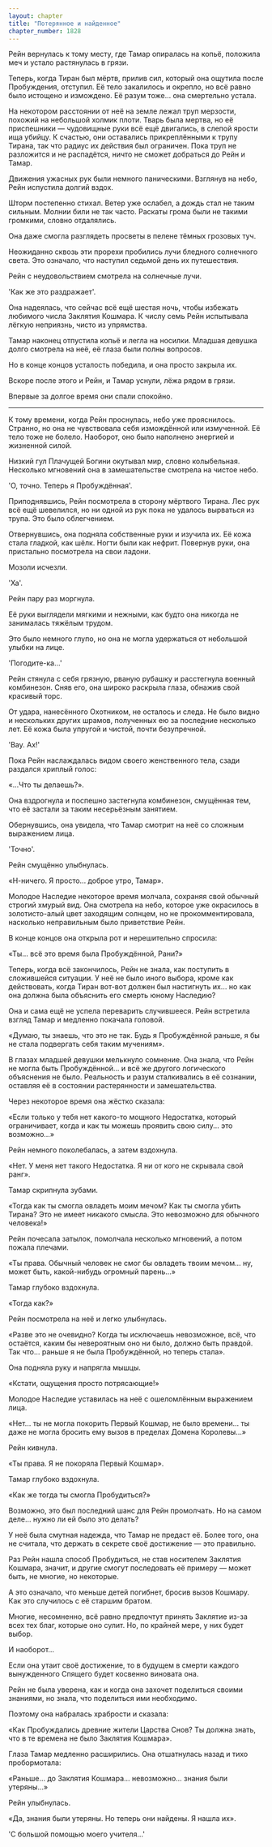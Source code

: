 ```yaml
---
layout: chapter
title: "Потерянное и найденное"
chapter_number: 1828
---
```




Рейн вернулась к тому месту, где Тамар опиралась на копьё, положила меч и устало растянулась в грязи.

Теперь, когда Тиран был мёртв, прилив сил, который она ощутила после Пробуждения, отступил. Её тело закалилось и окрепло, но всё равно было истощено и измождено. Её разум тоже... она смертельно устала.

На некотором расстоянии от неё на земле лежал труп мерзости, похожий на небольшой холмик плоти. Тварь была мертва, но её приспешники — чудовищные руки всё ещё двигались, в слепой ярости ища убийцу. К счастью, они оставались прикреплёнными к трупу Тирана, так что радиус их действия был ограничен. Пока труп не разложится и не распадётся, ничто не сможет добраться до Рейн и Тамар.

Движения ужасных рук были немного паническими. Взглянув на небо, Рейн испустила долгий вздох.

Шторм постепенно стихал. Ветер уже ослабел, а дождь стал не таким сильным. Молнии били не так часто. Раскаты грома были не такими громкими, словно отдалялись.

Она даже смогла разглядеть просветы в пелене тёмных грозовых туч.

Неожиданно сквозь эти прорехи пробились лучи бледного солнечного света. Это означало, что наступил седьмой день их путешествия.

Рейн с неудовольствием смотрела на солнечные лучи.

'Как же это раздражает'.

Она надеялась, что сейчас всё ещё шестая ночь, чтобы избежать любимого числа Заклятия Кошмара. К числу семь Рейн испытывала лёгкую неприязнь, чисто из упрямства.

Тамар наконец отпустила копьё и легла на носилки. Младшая девушка долго смотрела на неё, её глаза были полны вопросов.

Но в конце концов усталость победила, и она просто закрыла их.

Вскоре после этого и Рейн, и Тамар уснули, лёжа рядом в грязи.

Впервые за долгое время они спали спокойно.

***

К тому времени, когда Рейн проснулась, небо уже прояснилось. Странно, но она не чувствовала себя измождённой или измученной. Её тело тоже не болело. Наоборот, оно было наполнено энергией и жизненной силой.

Низкий гул Плачущей Богини окутывал мир, словно колыбельная. Несколько мгновений она в замешательстве смотрела на чистое небо.

'О, точно. Теперь я Пробуждённая'.

Приподнявшись, Рейн посмотрела в сторону мёртвого Тирана. Лес рук всё ещё шевелился, но ни одной из рук пока не удалось вырваться из трупа. Это было облегчением.

Отвернувшись, она подняла собственные руки и изучила их. Её кожа стала гладкой, как шёлк. Ногти были как нефрит. Повернув руки, она пристально посмотрела на свои ладони.

Мозоли исчезли.

'Ха'.

Рейн пару раз моргнула.

Её руки выглядели мягкими и нежными, как будто она никогда не занималась тяжёлым трудом.

Это было немного глупо, но она не могла удержаться от небольшой улыбки на лице.

'Погодите-ка...'

Рейн стянула с себя грязную, рваную рубашку и расстегнула военный комбинезон. Сняв его, она широко раскрыла глаза, обнажив свой красивый торс.

От удара, нанесённого Охотником, не осталось и следа. Не было видно и нескольких других шрамов, полученных ею за последние несколько лет. Её кожа была упругой и чистой, почти безупречной.

'Вау. Ах!'

Пока Рейн наслаждалась видом своего женственного тела, сзади раздался хриплый голос:

«...Что ты делаешь?».

Она вздрогнула и поспешно застегнула комбинезон, смущённая тем, что её застали за таким несерьёзным занятием.

Обернувшись, она увидела, что Тамар смотрит на неё со сложным выражением лица.

'Точно'.

Рейн смущённо улыбнулась.

«Н-ничего. Я просто... доброе утро, Тамар».

Молодое Наследие некоторое время молчала, сохраняя свой обычный строгий хмурый вид. Она смотрела на небо, которое уже окрасилось в золотисто-алый цвет заходящим солнцем, но не прокомментировала, насколько неправильным было приветствие Рейн.

В конце концов она открыла рот и нерешительно спросила:

«Ты... всё это время была Пробуждённой, Рани?»

Теперь, когда всё закончилось, Рейн не знала, как поступить в сложившейся ситуации. У неё не было иного выбора, кроме как действовать, когда Тиран вот-вот должен был настигнуть их... но как она должна была объяснить его смерть юному Наследию?

Она и сама ещё не успела переварить случившееся. Рейн встретила взгляд Тамар и медленно покачала головой.

«Думаю, ты знаешь, что это не так. Будь я Пробуждённой раньше, я бы не стала подвергать себя таким мучениям».

В глазах младшей девушки мелькнуло сомнение. Она знала, что Рейн не могла быть Пробуждённой... и всё же другого логического объяснения не было. Реальность и разум сталкивались в её сознании, оставляя её в состоянии растерянности и замешательства.

Через некоторое время она жёстко сказала:

«Если только у тебя нет какого-то мощного Недостатка, который ограничивает, когда и как ты можешь проявить свою силу... это возможно...»

Рейн немного поколебалась, а затем вздохнула.

«Нет. У меня нет такого Недостатка. Я ни от кого не скрывала свой ранг».

Тамар скрипнула зубами.

«Тогда как ты смогла овладеть моим мечом? Как ты смогла убить Тирана? Это не имеет никакого смысла. Это невозможно для обычного человека!»

Рейн почесала затылок, помолчала несколько мгновений, а потом пожала плечами.

«Ты права. Обычный человек не смог бы овладеть твоим мечом... ну, может быть, какой-нибудь огромный парень...»

Тамар глубоко вздохнула.

«Тогда как?»

Рейн посмотрела на неё и легко улыбнулась.

«Разве это не очевидно? Когда ты исключаешь невозможное, всё, что остаётся, каким бы невероятным оно ни было, должно быть правдой. Так что... раньше я не была Пробуждённой, но теперь стала».

Она подняла руку и напрягла мышцы.

«Кстати, ощущения просто потрясающие!»

Молодое Наследие уставилась на неё с ошеломлённым выражением лица.

«Нет... ты не могла покорить Первый Кошмар, не было времени... ты даже не могла бросить ему вызов в пределах Домена Королевы...»

Рейн кивнула.

«Ты права. Я не покоряла Первый Кошмар».

Тамар глубоко вздохнула.

«Как же тогда ты смогла Пробудиться?»

Возможно, это был последний шанс для Рейн промолчать. Но на самом деле... нужно ли ей было это делать?

У неё была смутная надежда, что Тамар не предаст её. Более того, она не считала, что держать в секрете своё достижение — это правильно.

Раз Рейн нашла способ Пробудиться, не став носителем Заклятия Кошмара, значит, и другие смогут последовать её примеру — может быть, не многие, но некоторые.

А это означало, что меньше детей погибнет, бросив вызов Кошмару. Как это случилось с её старшим братом.

Многие, несомненно, всё равно предпочтут принять Заклятие из-за всех тех благ, которые оно сулит. Но, по крайней мере, у них будет выбор.

И наоборот...

Если она утаит своё достижение, то в будущем в смерти каждого вынужденного Спящего будет косвенно виновата она.

Рейн не была уверена, как и когда она захочет поделиться своими знаниями, но знала, что поделиться ими необходимо.

Поэтому она набралась храбрости и сказала:

«Как Пробуждались древние жители Царства Снов? Ты должна знать, что в те времена не было Заклятия Кошмара».

Глаза Тамар медленно расширились. Она отшатнулась назад и тихо пробормотала:

«Раньше... до Заклятия Кошмара... невозможно... знания были утеряны...»

Рейн улыбнулась.

«Да, знания были утеряны. Но теперь они найдены. Я нашла их».

'С большой помощью моего учителя...'

